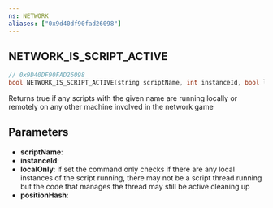 ```yaml
---
ns: NETWORK
aliases: ["0x9d40df90fad26098"]
---
```

## NETWORK_IS_SCRIPT_ACTIVE

```c
// 0x9D40DF90FAD26098
bool NETWORK_IS_SCRIPT_ACTIVE(string scriptName, int instanceId, bool localOnly, int positionHash);
```

Returns true if any scripts with the given name are running locally or remotely on any other machine involved in the network game


## Parameters
* **scriptName**: 
* **instanceId**: 
* **localOnly**: if set the command only checks if there are any local instances of the script running, there may not be a script thread running but the code that manages the thread may still be active cleaning up
* **positionHash**: 
